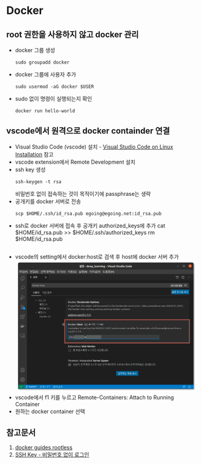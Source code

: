 # Docker

## root 권한을 사용하지 않고 docker 관리

* docker 그룹 생성
    ```
    sudo groupadd docker
    ```
* docker 그룹에 사용자 추가
    ```
    sudo usermod -aG docker $USER
    ```
* sudo 없이 명령이 실행되는지 확인
    ```
    docker run hello-world
    ```

## vscode에서 원격으로 docker containder 연결
* Visual Studio Code (vscode) 설치 - [Visual Studio Code on Linux Installation](https://code.visualstudio.com/docs/setup/linux) 참고
* vscode extension에서 Remote Development 설치
* ssh key 생성
    ```
    ssh-keygen -t rsa
    ```
    비밀번호 없이 접속하는 것이 목적이기에 passphrase는 생략
* 공개키를 docker 서버로 전송
    ```
    scp $HOME/.ssh/id_rsa.pub egoing@egoing.net:id_rsa.pub
    ```
* ssh로 docker 서버에 접속 후 공개키 authorized_keys에 추가
    cat $HOME/id_rsa.pub >> $HOME/.ssh/authorized_keys
    rm $HOME/id_rsa.pub
    ```
* vscode의 setting에서 docker:host로 검색 후 host에 docker 서버 추가
    ![vscode_setting_docker_host](images/vscode_setting_docker_host.png)
* vscode에서 f1 키를 누르고 Remote-Containers: Attach to Running Container
* 원하는 docker container 선택

## 참고문서
1. [docker guides rootless](https://docs.docker.com/engine/security/rootless/)
2. [SSH Key - 비밀번호 없이 로그인](https://opentutorials.org/module/432/3742)